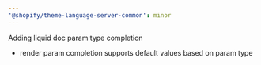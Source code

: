 ```yaml
---
'@shopify/theme-language-server-common': minor
---
```


Adding liquid doc param type completion

- render param completion supports default values based on param type